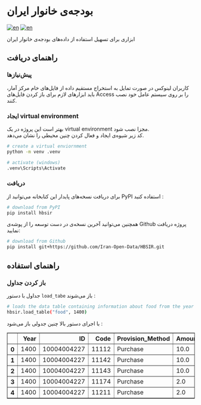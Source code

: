 # بودجه‌ی خانوار ایران

[![en](https://img.shields.io/badge/lang-en-red.svg)](https://github.com/Iran-Open-Data/HBSIR/blob/main/README.md)
[![en](https://img.shields.io/badge/lang-fa-green.svg)](https://github.com/Iran-Open-Data/HBSIR/blob/main/README.fa.md)

ابزاری برای تسهیل استفاده از داده‌های بودجه‌ی خانوار ایران

## راهنمای دریافت
###  پیش‌نیازها
کاربران لینوکس در صورت تمایل به استخراج مستقیم داده از فایل‌های خام مرکز آمار، باید ابزارهای لازم برای باز کردن فایل‌های Access را بر روی سیستم عامل خود نصب کنند.

### ایجاد virtual  environment  
بهتر است این پروژه در یک virtual  environment مجزا نصب شود.  
کد زیر شیوه‌ی ایجاد و فعال کردن چنین محیطی را نشان می‌دهد.
```bash
# create a virtual enviornment
python -m venv .venv

# activate (windows)
.venv\Scripts\Activate
```

### دریافت
برای دریافت نسخه‌های پایدار این کتابخانه می‌توانید از PyPI استفاده کنید :

```bash
# download from PyPI
pip install hbsir
```

همچنین می‌توانید آخرین نسخه‌ی در دست توسعه را از پوشه‌ی Github پروژه دریافت نمایید:
```bash
# download from Github  
pip install git+https://github.com/Iran-Open-Data/HBSIR.git
```

## راهنمای استفاده
### باز کردن جداول
جداول با دستور `load_tabe` باز می‌شوند :
```bash
# loads the data table containing information about food from the year 1400
hbsir.load_table("food", 1400)
```
با اجرای دستور بالا چنین جدولی باز می‌شود :

<table border="1" class="dataframe">
  <thead>
    <tr style="text-align: right;">
      <th></th>
      <th>Year</th>
      <th>ID</th>
      <th>Code</th>
      <th>Provision_Method</th>
      <th>Amount</th>
      <th>Duration</th>
      <th>Price</th>
      <th>Expenditure</th>
    </tr>
  </thead>
  <tbody>
    <tr>
      <th>0</th>
      <td>1400</td>
      <td>10004004227</td>
      <td>11112</td>
      <td>Purchase</td>
      <td>10.0</td>
      <td>30</td>
      <td>250000.0</td>
      <td>2500000.0</td>
    </tr>
    <tr>
      <th>1</th>
      <td>1400</td>
      <td>10004004227</td>
      <td>11142</td>
      <td>Purchase</td>
      <td>10.0</td>
      <td>30</td>
      <td>30000.0</td>
      <td>300000.0</td>
    </tr>
    <tr>
      <th>2</th>
      <td>1400</td>
      <td>10004004227</td>
      <td>11143</td>
      <td>Purchase</td>
      <td>10.0</td>
      <td>30</td>
      <td>30000.0</td>
      <td>300000.0</td>
    </tr>
    <tr>
      <th>3</th>
      <td>1400</td>
      <td>10004004227</td>
      <td>11174</td>
      <td>Purchase</td>
      <td>2.0</td>
      <td>30</td>
      <td>350000.0</td>
      <td>700000.0</td>
    </tr>
    <tr>
      <th>4</th>
      <td>1400</td>
      <td>10004004227</td>
      <td>11211</td>
      <td>Purchase</td>
      <td>2.0</td>
      <td>30</td>
      <td>1300000.0</td>
      <td>2600000.0</td>
    </tr>
  </tbody>
</table>
